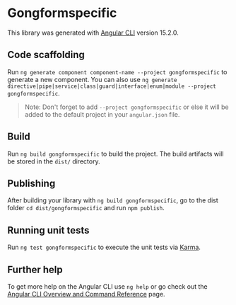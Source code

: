 # Gongformspecific

This library was generated with [Angular CLI](https://github.com/angular/angular-cli) version 15.2.0.

## Code scaffolding

Run `ng generate component component-name --project gongformspecific` to generate a new component. You can also use `ng generate directive|pipe|service|class|guard|interface|enum|module --project gongformspecific`.
> Note: Don't forget to add `--project gongformspecific` or else it will be added to the default project in your `angular.json` file. 

## Build

Run `ng build gongformspecific` to build the project. The build artifacts will be stored in the `dist/` directory.

## Publishing

After building your library with `ng build gongformspecific`, go to the dist folder `cd dist/gongformspecific` and run `npm publish`.

## Running unit tests

Run `ng test gongformspecific` to execute the unit tests via [Karma](https://karma-runner.github.io).

## Further help

To get more help on the Angular CLI use `ng help` or go check out the [Angular CLI Overview and Command Reference](https://angular.io/cli) page.
